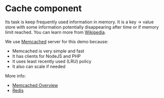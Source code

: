 # Cache component

Its task is keep frequently used information in memory. It is a key → value store with some information potentially disappearing after time or if memory limit reached. You can learn more from [Wikipedia](https://en.wikipedia.org/wiki/Cache_(computing)).

We use [Memcached](http://memcached.org) server for this demo because:
 * Memcached is very simple and fast
 * It has clients for NodeJS and PHP
 * It uses least recently used (LRU) policy
 * It also can scale if needed

More info:
 * [Memcached Overview](https://github.com/memcached/memcached/wiki/Overview)
 * [Redis](https://en.wikipedia.org/wiki/Redis)
